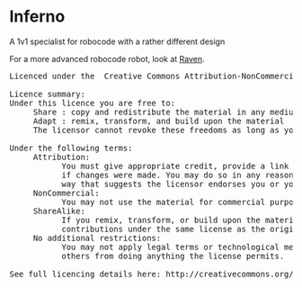 # Inferno

A 1v1 specialist for robocode with a rather different design

For a more advanced robocode robot, look at [Raven](https://github.com/dsekercioglu/Raven).

<pre>
Licenced under the  Creative Commons Attribution-NonCommercial-ShareAlike 3.0 Unported License

Licence summary:
Under this licence you are free to:
     Share : copy and redistribute the material in any medium or format
     Adapt : remix, transform, and build upon the material
     The licensor cannot revoke these freedoms as long as you follow the license terms.

Under the following terms:
     Attribution:
           You must give appropriate credit, provide a link to the license, and indicate
           if changes were made. You may do so in any reasonable manner, but not in any
           way that suggests the licensor endorses you or your use.
     NonCommercial:
           You may not use the material for commercial purposes.
     ShareAlike:
           If you remix, transform, or build upon the material, you must distribute your
           contributions under the same license as the original.
     No additional restrictions:
           You may not apply legal terms or technological measures that legally restrict
           others from doing anything the license permits.

See full licencing details here: http://creativecommons.org/licenses/by-nc-sa/3.0/
</pre>

